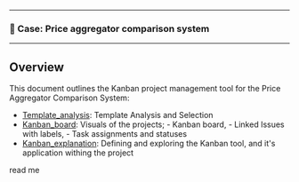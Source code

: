 

---

### 🎯 Case: Price aggregator comparison system

---
## Overview

This document outlines the Kanban project management tool for the Price Aggregator Comparison System:

* [Template_analysis](template_analysis.md): Template Analysis and Selection
* [Kanban_board](kanban_board.md): Visuals of the projects; - Kanban board, - Linked Issues with labels, - Task assignments and statuses
* [Kanban_explanation](kanban_explanation.md): Defining and exploring the Kanban tool, and it's application withing the project

read me